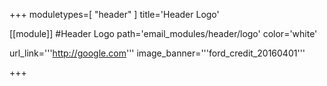 +++
moduletypes=[ "header" ]
title='Header Logo'

[[module]] #Header Logo
path='email_modules/header/logo'
color='white'

url_link='''http://google.com'''
image_banner='''ford_credit_20160401'''

+++
